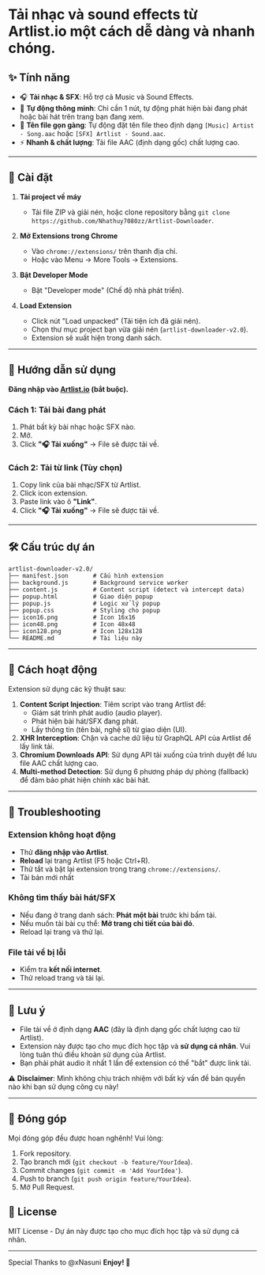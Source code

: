 # Tải nhạc và sound effects từ Artlist.io một cách dễ dàng và nhanh chóng.

## ✨ Tính năng

  - 🎧 **Tải nhạc & SFX**: Hỗ trợ cả Music và Sound Effects.
  - 🎯 **Tự động thông minh**: Chỉ cần 1 nút, tự động phát hiện bài đang phát hoặc bài hát trên trang bạn đang xem.
  - 📝 **Tên file gọn gàng**: Tự động đặt tên file theo định dạng `[Music] Artist - Song.aac` hoặc `[SFX] Artlist - Sound.aac`.
  - ⚡ **Nhanh & chất lượng**: Tải file AAC (định dạng gốc) chất lượng cao.

-----

## 🚀 Cài đặt

1.  **Tải project về máy**

      - Tải file ZIP và giải nén, hoặc clone repository bằng `git clone https://github.com/Nhathuy7080zz/Artlist-Downloader`.

2.  **Mở Extensions trong Chrome**

      - Vào `chrome://extensions/` trên thanh địa chỉ.
      - Hoặc vào Menu → More Tools → Extensions.

3.  **Bật Developer Mode**

      - Bật "Developer mode" (Chế độ nhà phát triển).

4.  **Load Extension**

      - Click nút "Load unpacked" (Tải tiện ích đã giải nén).
      - Chọn thư mục project bạn vừa giải nén (`artlist-downloader-v2.0`).
      - Extension sẽ xuất hiện trong danh sách.

-----

## 📖 Hướng dẫn sử dụng

**Đăng nhập vào [Artlist.io](https://artlist.io) (bắt buộc).**

### Cách 1: Tải bài đang phát

1.  Phát bất kỳ bài nhạc hoặc SFX nào.
2.  Mở.
3.  Click **"🎧 Tải xuống"** -> File sẽ được tải về.

### Cách 2: Tải từ link (Tùy chọn)

1.  Copy link của bài nhạc/SFX từ Artlist.
2.  Click icon extension.
3.  Paste link vào ô **"Link"**.
4.  Click **"🎧 Tải xuống"** -> File sẽ được tải về.

-----

## 🛠️ Cấu trúc dự án

```
artlist-downloader-v2.0/
├── manifest.json       # Cấu hình extension
├── background.js       # Background service worker
├── content.js          # Content script (detect và intercept data)
├── popup.html          # Giao diện popup
├── popup.js            # Logic xử lý popup
├── popup.css           # Styling cho popup
├── icon16.png          # Icon 16x16
├── icon48.png          # Icon 48x48
├── icon128.png         # Icon 128x128
└── README.md           # Tài liệu này
```

-----

## 🔧 Cách hoạt động

Extension sử dụng các kỹ thuật sau:

1.  **Content Script Injection**: Tiêm script vào trang Artlist để:
      - Giám sát trình phát audio (audio player).
      - Phát hiện bài hát/SFX đang phát.
      - Lấy thông tin (tên bài, nghệ sĩ) từ giao diện (UI).
2.  **XHR Interception**: Chặn và cache dữ liệu từ GraphQL API của Artlist để lấy link tải.
3.  **Chromium Downloads API**: Sử dụng API tải xuống của trình duyệt để lưu file AAC chất lượng cao.
4.  **Multi-method Detection**: Sử dụng 6 phương pháp dự phòng (fallback) để đảm bảo phát hiện chính xác bài hát.

-----

## 🐛 Troubleshooting

### Extension không hoạt động

  - Thử **đăng nhập vào Artlist**.
  - **Reload** lại trang Artlist (F5 hoặc Ctrl+R).
  - Thử tắt và bật lại extension trong trang `chrome://extensions/`.
  - Tải bản mới nhất

### Không tìm thấy bài hát/SFX

  - Nếu đang ở trang danh sách: **Phát một bài** trước khi bấm tải.
  - Nếu muốn tải bài cụ thể: **Mở trang chi tiết của bài đó**.
  - Reload lại trang và thử lại.

### File tải về bị lỗi

  - Kiểm tra **kết nối internet**.
  - Thử reload trang và tải lại.

-----

## 📝 Lưu ý

  - File tải về ở định dạng **AAC** (đây là định dạng gốc chất lượng cao từ Artlist).
  - Extension này được tạo cho mục đích học tập và **sử dụng cá nhân**. Vui lòng tuân thủ điều khoản sử dụng của Artlist.
  - Bạn phải phát audio ít nhất 1 lần để extension có thể "bắt" được link tải.

⚠️ **Disclaimer**: Mình không chịu trách nhiệm với bất kỳ vấn đề bản quyền nào khi bạn sử dụng công cụ này\!

-----

## 🤝 Đóng góp

Mọi đóng góp đều được hoan nghênh\! Vui lòng:

1.  Fork repository.
2.  Tạo branch mới (`git checkout -b feature/YourIdea`).
3.  Commit changes (`git commit -m 'Add YourIdea'`).
4.  Push to branch (`git push origin feature/YourIdea`).
5.  Mở Pull Request.

## 📄 License

MIT License - Dự án này được tạo cho mục đích học tập và sử dụng cá nhân.

-----

Special Thanks to @xNasuni
**Enjoy\! 🎵**

